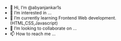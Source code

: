 - 👋 Hi, I’m @abyanjankar1s
- 👀 I’m interested in ...
- 🌱 I’m currently learning Frontend Web development.(HTML,CSS,Javascript) 
- 💞️ I’m looking to collaborate on ...
- 📫 How to reach me ...

<!---
abyanjankar1s/abyanjankar1s is a ✨ special ✨ repository because its `README.md` (this file) appears on your GitHub profile.
You can click the Preview link to take a look at your changes.
--->
